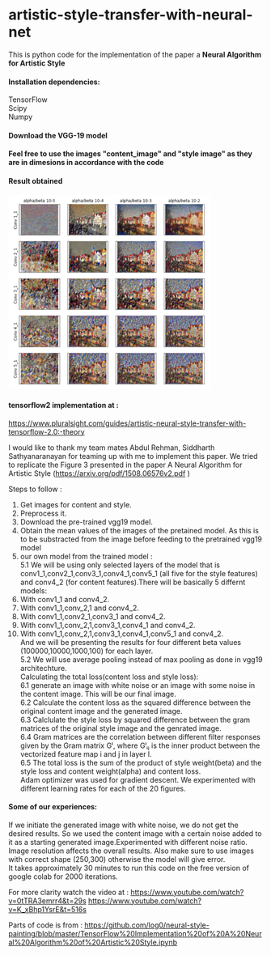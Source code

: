 # artistic-style-transfer-with-neural-net
This is python code for the implementation of the paper a **Neural Algorithm for Artistic Style**

#### Installation dependencies:

TensorFlow   
Scipy   
Numpy   

#### Download the VGG-19 model

#### Feel free to use the images "content_image" and "style image" as they are in dimesions in accordance with the code

#### Result obtained

 <img src="https://github.com/sharmasapna/artistic-style-transfer-with-neural-net/blob/main/images/Figure3%20obtained%20for%20NAAS%20paper.png" width="400">
 
 
 #### tensorflow2 implementation at :
 https://www.pluralsight.com/guides/artistic-neural-style-transfer-with-tensorflow-2.0:-theory
 
 
I would like to thank my team mates Abdul Rehman, Siddharth Sathyanaranayan for teaming up with me to implement this paper.
We tried to replicate the Figure 3 presented in the paper A Neural Algorithm for Artistic Style (https://arxiv.org/pdf/1508.06576v2.pdf )

Steps to follow :

1. Get images for content and style.   
2. Preprocess it.   
3. Download the pre-trained vgg19 model.   
4. Obtain the mean values of the images of the pretained model. As this is to be substracted from the image before feeding to the pretrained vgg19 model
5.  our own model from the trained model :   
5.1 We will be using only selected layers of the model that is conv1_1,conv2_1,conv3_1,conv4_1,conv5_1 (all five for the style features) and conv4_2 (for content features).There will be basically 5 differnt models:   
 1. With conv1_1 and conv4_2.  
 2. With conv1_1,conv_2,1 and conv4_2.  
 3. With conv1_1,conv2_1,conv3_1 and conv4_2.  
 4. With conv1_1,conv_2,1,conv3_1,conv4_1 and conv4_2.   
 5. With conv1_1,conv_2,1,conv3_1,conv4_1,conv5_1 and conv4_2.   
 And we will be presenting the results for four different beta values (100000,10000,1000,100) for each layer.     
5.2 We will use average pooling instead of max pooling as done in vgg19 architechture.   
Calculating the total loss(content loss and style loss):   
6.1 generate an image with white noise or an image with some noise in the content image. This will be our final image.   
6.2 Calculate the content loss as the squared difference between the original content image and the generated image.   
6.3 Calclulate the style loss by squared difference between the gram matrices of the original style image and the genrated image.   
6.4 Gram matrices are the correlation between different filter responses given by the Gram matrix Gˡ, where Gˡᵢⱼ is the inner product between the vectorized feature map i and j in layer l.   
6.5 The total loss is the sum of the product of style weight(beta) and the style loss and content weight(alpha) and content loss.   
Adam optimizer was used for gradient descent. We experimented with different learning rates for each of the 20 figures.   
#### Some of our experiences:   
If we initiate the generated image with white noise, we do not get the desired results. So we used the content image with a certain noise added to it as a starting generated image.Experimented with different noise ratio.   
Image resolution affects the overall results. Also make sure to use images with correct shape (250,300) otherwise the model will give error.   
It takes approximately 30 minutes to run this code on the free version of google colab for 2000 iterations.   

For more clarity watch the video at : https://www.youtube.com/watch?v=0tTRA3emrr4&t=29s https://www.youtube.com/watch?v=K_xBhp1YsrE&t=516s

Parts of code is from : 
https://github.com/log0/neural-style-painting/blob/master/TensorFlow%20Implementation%20of%20A%20Neural%20Algorithm%20of%20Artistic%20Style.ipynb
 
